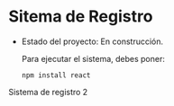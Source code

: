 <h1> Sitema de Registro</h1>

- Estado del proyecto: En construcción.

  Para ejecutar el sistema, debes poner:

  ```npm install react```

Sistema de registro 2
